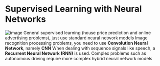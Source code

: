 # Supervised Learning with Neural Networks
![image](https://user-images.githubusercontent.com/101238373/194950802-7c183078-151f-463b-80d5-f74628b91b49.png)
General supervised learning (house price prediction and online advertising problems), just use standard neural network models
Image recognition processing problems, you need to use **Convolution Neural Network**, namely **CNN**
When dealing with sequence signals like speech, a **Recurrent Neural Network (RNN)** is used.
Complex problems such as autonomous driving require more complex hybrid neural network models

